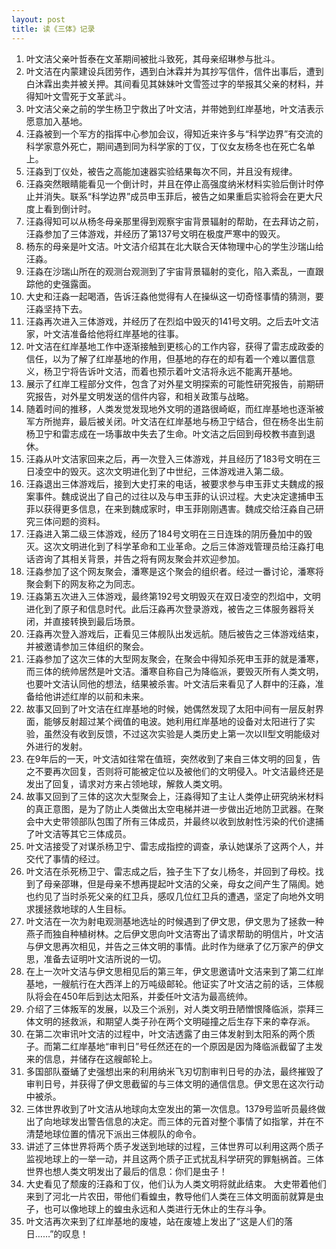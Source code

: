 ```yaml
---
layout: post
title: 读《三体》记录
---
```


1. 叶文洁父亲叶哲泰在文革期间被批斗致死，其母亲绍琳参与批斗。
2. 叶文洁在内蒙建设兵团劳作，遇到白沐霖并为其抄写信件，信件出事后，遭到白沐霖出卖并被关押。其间看见其妹妹叶文雪签过字的举报其父亲的材料，并得知叶文雪死于文革武斗。
3. 叶文洁父亲之前的学生杨卫宁救出了叶文洁，并带她到红岸基地，叶文洁表示愿意加入基地。
4. 汪淼被到一个军方的指挥中心参加会议，得知近来许多与“科学边界”有交流的科学家意外死亡，期间遇到同为科学家的丁仪，丁仪女友杨冬也在死亡名单上。
5. 汪淼到丁仪处，被告之高能加速器实验结果每次不同，并且没有规律。
6. 汪淼突然眼睛能看见一个倒计时，并且在停止高强度纳米材料实验后倒计时停止并消失。联系“科学边界”成员申玉菲后，被告之如果重启实验将会在更大尺度上看到倒计时。
7. 汪淼得知可以从杨冬母亲那里得到观察宇宙背景辐射的帮助，在去拜访之前，汪淼参加了三体游戏，并经历了第137号文明在极度严寒中的毁灭。
8. 杨东的母亲是叶文洁。叶文洁介绍其在北大联合天体物理中心的学生沙瑞山给汪淼。
9. 汪淼在沙瑞山所在的观测台观测到了宇宙背景辐射的变化，陷入紊乱，一直跟踪他的史强露面。
10. 大史和汪淼一起喝酒，告诉汪淼他觉得有人在操纵这一切奇怪事情的猜测，要汪淼坚持下去。
11. 汪淼再次进入三体游戏，并经历了在烈焰中毁灭的141号文明。之后去叶文洁家，叶文洁准备给他将红岸基地的往事。
12. 叶文洁在红岸基地工作中逐渐接触到更核心的工作内容，获得了雷志成政委的信任，以为了解了红岸基地的作用，但基地的存在的却有着一个难以置信意义，杨卫宁将告诉叶文洁，而着也预示着叶文洁将永远不能离开基地。
13. 展示了红岸工程部分文件，包含了对外星文明探索的可能性研究报告，前期研究报告，对外星文明发送的信件内容，和相关政策与战略。
14. 随着时间的推移，人类发觉发现地外文明的道路很崎岖，而红岸基地也逐渐被军方所抛弃，最后被关闭。叶文洁在红岸基地与杨卫宁结合，但在杨冬出生前杨卫宁和雷志成在一场事故中失去了生命。叶文洁之后回到母校教书直到退休。
15. 汪淼从叶文洁家回来之后，再一次登入三体游戏，并且经历了183号文明在三日凌空中的毁灭。这次文明进化到了中世纪，三体游戏进入第二级。
16. 汪淼退出三体游戏后，接到大史打来的电话，被要求参与申玉菲丈夫魏成的报案事件。魏成说出了自己的过往以及与申玉菲的认识过程。大史决定逮捕申玉菲以获得更多信息，在来到魏成家时，申玉菲刚刚遇害。魏成交给汪淼自己研究三体问题的资料。
17. 汪淼进入第二级三体游戏，经历了184号文明在三日连珠的阴历叠加中的毁灭。这次文明进化到了科学革命和工业革命。之后三体游戏管理员给汪淼打电话咨询了其相关背景，并告之将有网友聚会并欢迎参加。
18. 汪淼参加了这个网友聚会，潘寒是这个聚会的组织者。经过一番讨论，潘寒将聚会剩下的网友称之为同志。
19. 汪淼第五次进入三体游戏，最终第192号文明毁灭在双日凌空的烈焰中，文明进化到了原子和信息时代。此后汪淼再次登录游戏，被告之三体服务器将关闭，并直接转换到最后场景。
20. 汪淼再次登入游戏后，正看见三体舰队出发远航。随后被告之三体游戏结束，并被邀请参加三体组织的聚会。
21. 汪淼参加了这次三体的大型网友聚会，在聚会中得知杀死申玉菲的就是潘寒，而三体的统帅居然是叶文洁。潘寒自称自己为降临派，要毁灭所有人类文明，也要叶文洁认同他的想法，结果被杀害。叶文洁后来看见了人群中的汪淼，准备给他讲述红岸的以前和未来。
22. 故事又回到了叶文洁在红岸基地的时候，她偶然发现了太阳中间有一层反射界面，能够反射超过某个阀值的电波。她利用红岸基地的设备对太阳进行了实验，虽然没有收到反馈，不过这次实验是人类历史上第一次以II型文明能级对外进行的发射。
23. 在9年后的一天，叶文洁如往常在值班，突然收到了来自三体文明的回复，告之不要再次回复，否则将可能被定位以及被他们的文明侵入。叶文洁最终还是发出了回复，请求对方来占领地球，解救人类文明。
24. 故事又回到了三体的这次大型聚会上，汪淼得知了主让人类停止研究纳米材料的真正意图，是为了防止人类做出太空电梯并进一步做出近地防卫武器。在聚会中大史带领部队包围了所有三体成员，并最终以收到放射性污染的代价逮捕了叶文洁等其它三体成员。
25. 叶文洁接受了对谋杀杨卫宁、雷志成指控的调查，承认她谋杀了这两个人，并交代了事情的经过。
26. 叶文洁在杀死杨卫宁、雷志成之后，独子生下了女儿杨冬，并回到了母校。找到了母亲邵琳，但是母亲不想再提起叶文洁的父亲，母女之间产生了隔阂。她也约见了当时杀死父亲的红卫兵，感叹几位红卫兵的遭遇，坚定了向地外文明求援拯救地球的人生目标。
27. 叶文洁在一次为射电观测基地选址的时候遇到了伊文思，伊文思为了拯救一种燕子而独自种植树林。之后伊文思向叶文洁寄出了请求帮助的明信片，叶文洁与伊文思再次相见，并告之三体文明的事情。此时作为继承了亿万家产的伊文思，准备去证明叶文洁所说的一切。
28. 在上一次叶文洁与伊文思相见后的第三年，伊文思邀请叶文洁来到了第二红岸基地，一艘航行在大西洋上的万吨级邮轮。他证实了叶文洁之前的话，三体舰队将会在450年后到达太阳系，并委任叶文洁为最高统帅。
29. 介绍了三体叛军的发展，以及三个派别，对人类文明丑陋憎恨降临派，崇拜三体文明的拯救派，和期望人类子孙在两个文明碰撞之后生存下来的幸存派。
30. 在第二次审讯叶文洁的过程中，叶文洁透露了由三体发射到太阳系的两个质子。而第二红岸基地“审判日”号任然还在的一个原因是因为降临派截留了主发来的信息，并储存在这艘邮轮上。
31. 多国部队蚕蛹了史强想出来的利用纳米飞刃切割审判日号的办法，最终摧毁了审判日号，并获得了伊文思截留的与三体文明的通信信息。伊文思在这次行动中被杀。
32. 三体世界收到了叶文洁从地球向太空发出的第一次信息。1379号监听员最终做出了向地球发出警告信息的决定。而三体的元首对整个事情了如指掌，并在不清楚地球位置的情况下派出三体舰队的命令。
33. 讲述了三体世界将两个质子发送到地球的过程，三体世界可以利用这两个质子监视地球上的一举一动，并且这两个质子正式扰乱科学研究的罪魁祸首。三体世界也想人类文明发出了最后的信息：你们是虫子！
34. 大史看见了颓废的汪淼和丁仪，他们认为人类文明将就此结束。 大史带着他们来到了河北一片农田，带他们看蝗虫，教导他们人类在三体文明面前就算是虫子，也可以像地球上的蝗虫永远和人类进行无休止的生存斗争。
35. 叶文洁再次来到了红岸基地的废墟，站在废墟上发出了“这是人们的落日……”的叹息！
